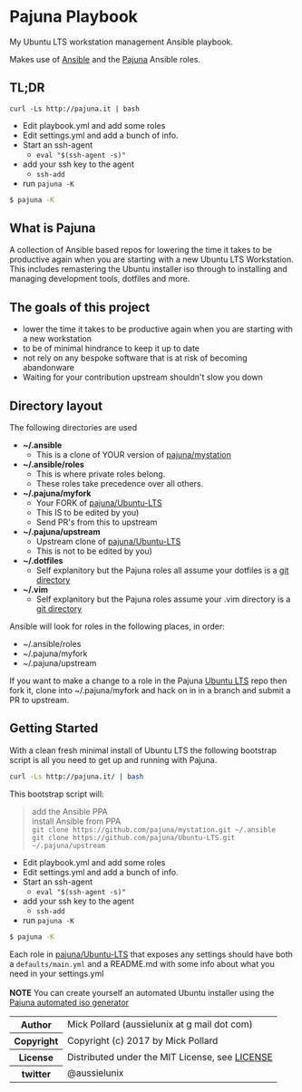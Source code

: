 # Pajuna Playbook

My Ubuntu LTS workstation management Ansible playbook.

Makes use of [Ansible](https://github.com/ansible/ansible/) and the  [Pajuna](https://github.com/pajuna/Ubuntu-LTS) Ansible roles.

## TL;DR

`curl -Ls http://pajuna.it | bash`

* Edit playbook.yml and add some roles
* Edit settings.yml and add a bunch of info.
* Start an ssh-agent
  * `eval "$(ssh-agent -s)"`
* add your ssh key to the agent
  * `ssh-add`
* run `pajuna -K`
```bash
$ pajuna -K
```

## What is Pajuna

A collection of Ansible based repos for lowering the time it takes to be productive again when you are starting with a new Ubuntu LTS Workstation.
This includes remastering the Ubuntu installer iso through to installing and managing development tools, dotfiles and more.

## The goals of this project

* lower the time it takes to be productive again when you are starting with a new workstation
* to be of minimal hindrance to keep it up to date
* not rely on any bespoke software that is at risk of becoming abandonware
* Waiting for your contribution upstream shouldn't slow you down

## Directory layout

The following directories are used

* **~/.ansible**
    * This is a clone of YOUR version of [pajuna/mystation](https://github.com/pajuna/mystation)
* **~/.ansible/roles**
    * This is where private roles belong.
    * These roles take precedence over all others.
* **~/.pajuna/myfork**
    * Your FORK of [pajuna/Ubuntu-LTS](https://github.com/pajuna/Ubuntu-LTS)
    * This IS to be edited by you)
    * Send PR's from this to upstream
* **~/.pajuna/upstream**
    * Upstream clone of [pajuna/Ubuntu-LTS](https://github.com/pajuna/Ubuntu-LTS)
    * This is not to be edited by you)
* **~/.dotfiles**
    * Self explanitory but the Pajuna roles all assume your dotfiles is a [git directory](https://github.com/pajuna/dotfiles)
* **~/.vim**
    * Self explanitory but the Pajuna roles assume your .vim directory is a [git directory](https://github.com/pajuna/vimrc)

Ansible will look for roles in the following places, in order:

* ~/.ansible/roles
* ~/.pajuna/myfork
* ~/.pajuna/upstream

If you want to make a change to a role in the Pajuna [Ubuntu LTS](https://github.com/pajuna/Ubuntu-LTS) repo then fork it, clone into ~/.pajuna/myfork and hack on in in a branch and submit a PR to upstream.

## Getting Started

With a clean fresh minimal install of Ubuntu LTS the following bootstrap script is all you need to get up and running with Pajuna.

```bash
curl -Ls http://pajuna.it/ | bash
```
This bootstrap script will:
  > add the Ansible PPA  
	  install Ansible from PPA  
    `git clone https://github.com/pajuna/mystation.git ~/.ansible`  
    `git clone https://github.com/pajuna/Ubuntu-LTS.git ~/.pajuna/upstream`  

* Edit playbook.yml and add some roles
* Edit settings.yml and add a bunch of info.
* Start an ssh-agent
  * `eval "$(ssh-agent -s)"`
* add your ssh key to the agent
  * `ssh-add`
* run `pajuna -K`
```bash
$ pajuna -K
```

Each role in [pajuna/Ubuntu-LTS](https://github.com/pajuna/Ubuntu-LTS) that exposes any settings should have both a `defaults/main.yml` and a README.md with some info about what you need in your settings.yml
<br />
<br />
**NOTE** You can create yourself an automated Ubuntu installer using the [Pajuna automated iso generator](https://github.com/pajuna/ubuntu-custom-iso)

<table>
  <tr>
    <th>Author</th><td>Mick Pollard (aussielunix at g mail dot com)</td>
  </tr>
  <tr>
    <th>Copyright</th><td>Copyright (c) 2017 by Mick Pollard</td>
  </tr>
  <tr>
    <th>License</th><td>Distributed under the MIT License, see <a href="https://github.com/pajuna/mystation/blob/master/LICENSE">LICENSE</a></td>
  </tr>
  <tr>
    <th>twitter </th><td>@aussielunix</td>
  </tr>
</table>
